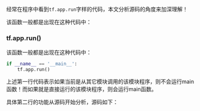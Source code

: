## 

经常在程序中看到`tf.app.run`字样的代码，本文分析源码的角度来加深理解！

该函数一般都是出现在这种代码中：

### tf.app.run()

该函数一般都是出现在这种代码中：

```python
if __name__ == '__main__':
    tf.app.run()
```
    
上述第一行代码表示如果当前是从其它模块调用的该模块程序，则不会运行main函数！而如果就是直接运行的该模块程序，则会运行main函数。

具体第二行的功能从源码开始分析，源码如下：

